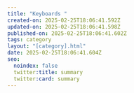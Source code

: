 ```yaml
---
title: "Keyboards "
created-on: 2025-02-25T18:06:41.592Z
updated-on: 2025-02-25T18:06:41.598Z
published-on: 2025-02-25T18:06:41.602Z
tags: category
layout: "[category].html"
date: 2025-02-25T18:06:41.604Z
seo:
  noindex: false
  twitter:title: summary
  twitter:card: summary
---
```


